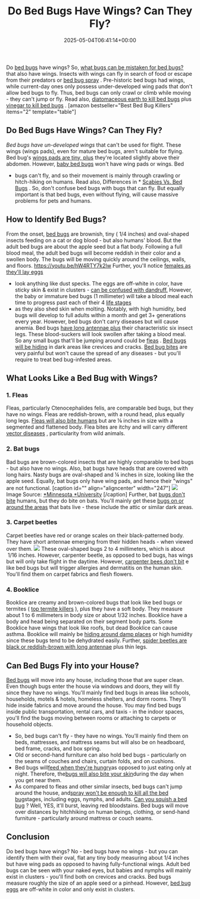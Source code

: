 ﻿---
layout: post
title: Do Bed Bugs Have Wings? Can They Fly?
date: '2025-05-04T06:41:14+00:00'
categories:
- Bed Bugs
- Guide
tags: []
slug: /do-bed-bugs-have-wings/
lastmod: 2025-05-07T12:21:26+03:00
---

Do
[bed bugs](https://pestpolicy.com/pictures-of-bed-bugs/)
have wings? So,
[what bugs can be mistaken for bed bugs?](https://pestpolicy.com/bugs-that-look-like-bed-bugs/)
that also have wings. Insects with wings can fly in search of food or escape from their predators or
[bed bug spray](https://pestpolicy.com/best-bed-bug-spray/)
.
Pre-historic bed bugs had wings, while current-day ones only possess under-developed wing pads that don't allow bed bugs to fly.
Thus, bed bugs can only crawl or climb while moving - they can't jump or fly. Read also,
[diatomaceous earth to kill bed bugs](https://pestpolicy.com/does-diatomaceous-earth-kill-bed-bugs/)
plus
[vinegar to kill bed bugs](https://pestpolicy.com/does-vinegar-kill-bed-bugs/)
.
[amazon bestseller="Best Bed Bug Killers" items="2" template="table"]
## Do Bed Bugs Have Wings? Can They Fly?
*Bed bugs have un-developed wings*
that can't be used for flight. These wings (wings pads), even for mature bed bugs, aren't suitable for flying.
Bed bug's
[wings pads are tiny, plus](https://pestpolicy.com/bedlam-plus-bed-bug-spray-review/)
they're located slightly above their abdomen. However,
[baby bed bugs](https://pestpolicy.com/baby-bed-bugs/)
won't have wing pads or wings.
Bed
* bugs can't fly, and so their movement is mainly through crawling or hitch-hiking on humans. Read also, Differences in *
[Scabies Vs. Bed Bugs](https://pestpolicy.com/scabies-vs-bed-bugs/)
.
So, don't confuse bed bugs with bugs that can fly. But equally important is that bed bugs, even without flying, will cause massive problems for pets and humans.
## How to Identify Bed Bugs?
From the onset,
[bed bugs](https://wagner.edu/campus-services/operations/bed-bug-policy/)
are brownish, tiny ( 1/4 inches) and oval-shaped insects feeding on a cat or dog blood - but also humans' blood. But the adult bed bugs are about the apple seed but a flat body.
Following a full blood meal, the adult bed bugs will become reddish in their color and a swollen body. The bugs will be moving quickly around the ceilings, walls, and floors.
https://youtu.be/hW4RTY7k2lw
Further, you'll notice
[females as they'll lay eggs](https://pestpolicy.com/bed-bug-eggs/)
- look anything like dust specks. The eggs are off-white in color, have sticky skin & exist in clusters -
[can be confused with dandruff.](https://pestpolicy.com/flea-eggs-vs-dandruff/)
However, the baby or immature bed bugs (1 millimeter) will take a blood meal each time to progress past each of their 4
[life stages](https://pestpolicy.com/how-big-are-bed-bugs/)
- as they also shed skin when molting.
Notably, with high humidity, bed bugs will develop to full adults within a month and get 3+ generations every year. However, bed bugs don't carry diseases but will cause anemia.
Bed bugs
[have long antennae plus](https://pestpolicy.com/are-bed-bug-eggs-hard-or-soft/)
their characteristic six insect legs. These blood-suckers will look swollen after taking a blood meal. So any small bugs that'll be jumping around could be
[fleas](https://pestpolicy.com/what-do-fleas-look-like/)
.
[Bed bugs will be hiding](https://pestpolicy.com/where-do-bed-bugs-hide/)
in dark areas like crevices and cracks.
[Bed bug bites](https://pestpolicy.com/pictures-of-bed-bug-bites/)
are very painful but won't cause the spread of any diseases - but you'll require to treat bed bug-infested areas.
## What Looks Like a Bed Bug with Wings?
### 1. Fleas
Fleas, particularly Ctenocephalides felis, are comparable bed bugs, but they have no wings. Fleas are reddish-brown, with a round head, plus equally long legs.
[Fleas will also bite humans](https://pestpolicy.com/do-fleas-bite-humans/)
but are ⅛ inches in size with a segmented and flattened body. Flea bites are itchy and will carry different
[vector diseases](https://www.who.int/news-room/fact-sheets/detail/vector-borne-diseases)
, particularity from wild animals.
### 2. Bat bugs
Bad bugs are brown-colored insects that are highly comparable to bed bugs - but also have no wings. Also, bat bugs have heads that are covered with long hairs.
Nasty bugs are oval-shaped and ¼ inches in size, looking like the apple seed. Equally, bat bugs only have wing pads, and hence their "wings" are not functional.
[caption id="" align="aligncenter" width="247"]
![](/assets/img/uploads/default-image.jpg)
Image Source:
[*Minnesota *University](https://extension.umn.edu/biting-insects-and-insect-relatives/bed-bugs#bat-bugs-and-other-bed-bug-relatives-701110)
[/caption]
Further, bat
[bugs don't bite](https://pestpolicy.com/how-long-do-bed-bug-bites-last/)
humans, but they do bite on bats. You'll mainly get these
[bugs on or around the areas](https://pestpolicy.com/can-bed-bugs-live-outside/)
that bats live - these include the attic or similar dark areas.
### 3. Carpet beetles
Carpet beetles have red or orange scales on their black-patterned body. They have short antennae emerging from their hidden heads - when viewed over them.
![](/assets/img/img/)
These oval-shaped bugs 2 to 4 millimeters, which is about  1/16 inches. However, carpenter beetle, as opposed to bed bugs, has wings but will only take flight in the daytime.
However,
[carpenter bees don't bit](https://pestpolicy.com/do-carpenter-bees-bite/)
e like bed bugs but will trigger allergies and dermatitis on the human skin. You'll find them on carpet fabrics and flesh flowers.
### 4. Booklice
Booklice are creamy and brown-colored bugs that look like bed bugs or termites (
[top termite killers](https://pestpolicy.com/best-termite-killer/)
), plus they have a soft body. They measure about 1 to 6 millimeters in body size or about 1/32 inches.
Booklice have a body and head being separated on their segment body parts. Some Booklice have wings that look like roofs, but dead Booklice can cause asthma.
Booklice will mainly be
[hiding around damp places](https://pestpolicy.com/where-do-fleas-live/)
or high humidity since these bugs tend to be dehydrated easily. Further,
[spider beetles are black or reddish-brown with long antennae](https://pestpolicy.com/do-spiders-have-antennae/)
plus thin legs.
## Can Bed Bugs Fly into your House?
[Bed bugs](https://pestpolicy.com/dead-bed-bugs/)
will move into any house, including those that are super clean. Even though bugs enter the house via windows and doors, they will fly since they have no wings.
You'll mainly find bed bugs in areas like schools, households, motels & hotels, homeless shelters, and dorm rooms. They'll hide inside fabrics and move around the house.
You may find bed bugs inside public transportation, rental cars, and taxis - in the indoor spaces, you'll find the bugs moving between rooms or attaching to carpets or household objects.
- So, bed bugs can't fly - they have no wings. You'll mainly find them on beds, mattresses, and mattress seams but will also be on headboard, bed frame, cracks, and box spring.
- Old or second-hand furniture can also hold bed bugs - particularly on the seams of couches and chairs, curtain folds, and on cushions.
- Bed bugs will[feed when they're hungry](http://www2.ca.uky.edu/entomology/entfacts/ef636.asp)as opposed to just eating only at night. Therefore, the[bugs will also bite your skin](https://pestpolicy.com/can-bed-bugs-live-in-your-skin/)during the day when you get near them.
- As compared to fleas and other similar insects, bed bugs can't jump around the house, and[spray won't be enough to kill all the bed bug](https://pestpolicy.com/proof-bed-bug-spray-review/)stages, including eggs, nymphs, and adults.
[Can you squish a bed bug](https://pestpolicy.com/what-happens-when-you-squish-a-bed-bug/)
? Well, YES, it'll burst, leaving red bloodstains. Bed bugs will move over distances by hitchhiking on human beings, clothing, or send-hand furniture - particularly around mattress or couch seams.
## Conclusion
Do bed bugs have wings? No - bed bugs have no wings - but you can identify them with their oval, flat any tiny body measuring about 1/4 inches but have wing pads as opposed to having fully-functional wings.
Adult bed bugs can be seen with your naked eyes, but babies and nymphs will mainly exist in clusters - you'll find both on crevices and cracks.
Bed bugs measure roughly the size of an apple seed or a pinhead. However,
[bed bug eggs](https://pestpolicy.com/how-to-kill-bed-bug-eggs/)
are off-white in color and only exist in clusters.